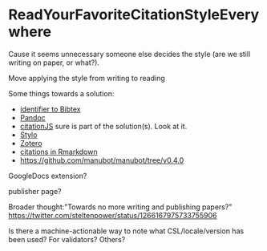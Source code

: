 # ReadYourFavoriteCitationStyleEverywhere
Cause it seems unnecessary someone else decides the style (are we still writing on paper, or what?).

Move applying the style from writing to reading

Some things towards a solution:
- [identifier to Bibtex](https://doi-to-bibtex-converter.herokuapp.com/)
- [Pandoc](https://blog.esciencecenter.nl/why-all-youll-ever-need-is-markdown-dc604f0ab309)
- [citationJS](https://peerj.com/articles/cs-214/) sure is part of the solution(s). Look at it.
- [Stylo](https://fosdem.org/2020/schedule/event/open_research_stylo/)
- [Zotero](https://www.zotero.org/)
- [citations in Rmarkdown](https://rmarkdown.rstudio.com/authoring_bibliographies_and_citations.html)
- https://github.com/manubot/manubot/tree/v0.4.0

GoogleDocs extension?

publisher page?


Broader thought:"Towards no more writing and publishing papers?"
https://twitter.com/steltenpower/status/1266167975733755906

Is there a machine-actionable way to note what CSL/locale/version has been used? For validators? Others?
